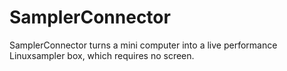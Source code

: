 # SamplerConnector
SamplerConnector turns a mini computer into a live performance Linuxsampler box, which requires no screen.
